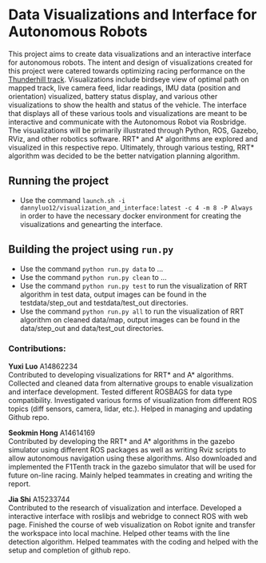 # Data Visualizations and Interface for Autonomous Robots

This project aims to create data visualizations and an interactive interface for autonomous robots. The intent and design of visualizations created for this project were catered towards optimizing racing performance on the [Thunderhill track](https://www.thunderhill.com/). Visualizations include birdseye view of optimal path on mapped track, live camera feed, lidar readings, IMU data (position and orientation) visualized, battery status display, and various other visualizations to show the health and status of the vehicle. The interface that displays all of these various tools and visualizations are meant to be interactive and communicate with the Autonomous Robot via Rosbridge. The visualizations will be primarily illustrated through Python, ROS, Gazebo, RViz, and other robotics software. RRT* and A* algorithms are explored and visualized in this respective repo. Ultimately, through various testing, RRT* algorithm was decided to be the better natvigation planning algorithm. 

## Running the project
* Use the command `launch.sh -i dannyluo12/visualization_and_interface:latest -c 4 -m 8 -P Always` in order to have the necessary docker environment for creating the visualizations and genearting the interface.

## Building the project using `run.py`
* Use the command `python run.py data` to ...
* Use the command `python run.py clean` to ...
* Use the command `python run.py test` to run the visualization of RRT algorithm in test data, output images can be found in the testdata/step_out and testdata/test_out directories.
* Use the command `python run.py all` to run the visualization of RRT algorithm on cleaned data/map, output images can be found in the data/step_out and data/test_out directories.

### Contributions:
<b>Yuxi Luo</b> A14862234 <br />
Contributed to developing visualizations for RRT* and A* algorithms. Collected and cleaned data from alternative groups to enable visualization and interface development. Tested different ROSBAGS for data type compatibility. Investigated various forms of visualization from different ROS topics (diff sensors, camera, lidar, etc.). Helped in managing and updating Github repo.

<b>Seokmin Hong</b> A14614169 <br />
Contributed by developing the RRT* and A* algorithms in the gazebo simulator using different ROS packages as well as writing Rviz scripts to allow autonomous navigation using these algorithms. Also downloaded and implemented the F1Tenth track in the gazebo simulator that will be used for future on-line racing. Mainly helped teammates in creating and writing the report.

<b>Jia Shi</b> A15233744 <br />
Contributed to the research of visualization and interface. Developed a interactive interface with roslibjs and webridge to connect ROS with web page. Finished the course of web visualization on Robot ignite and transfer the workspace into local machine. Helped other teams with the line detection algorithm. Helped teammates with the coding and helped with the setup and completion of github repo.
